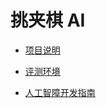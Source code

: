 # 挑夹棋 AI

- [项目说明](project-description/ProjectDescription.md)

- [评测环境](JudgeEnvironment.md)

- [人工智障开发指南](developer-guide/developer-guide.md)